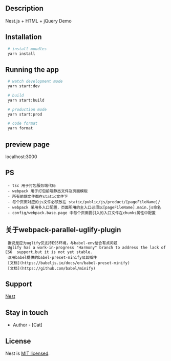 ## Description
 Nest.js + HTML + jQuery Demo

## Installation

```bash
 # install moudles
 yarn install
```

## Running the app

```bash
 # watch development mode
 yarn start:dev

 # build
 yarn start:build

 # production mode
 yarn start:prod

 # code format
 yarn format
```

## preview page
  localhost:3000

## PS

```
 - tsc 用于打包服务端代码
 - webpack 用于打包前端静态文件及页面模板
 - 所有前端文件都在static文件下
 - 每个页面对应的js文件必须放在 static/public/js/product/[pageFileName]/
 - webpack 采用多入口配置，页面所用的主入口必须以[pageFileName].main.js命名
 - config/webpack.base.page 中每个页面要引入的入口文件在chunks属性中配置
```

## 关于webpack-parallel-uglify-plugin
```
 据说是应为uglify仅支持ES5环境，与babel-env结合有点问题
 Uglify has a work-in-progress "Harmony" branch to address the lack of ES6  support,but it is not yet stable.
 改用babel提供的babel-preset-minify及其插件
 [文档](https://babeljs.io/docs/en/babel-preset-minify)
 [文档](https://github.com/babel/minify)
```

## Support
 [Nest](https://github.com/nestjs/nest)

## Stay in touch

 - Author - [Cat]

## License

 Nest is [MIT licensed](LICENSE).

